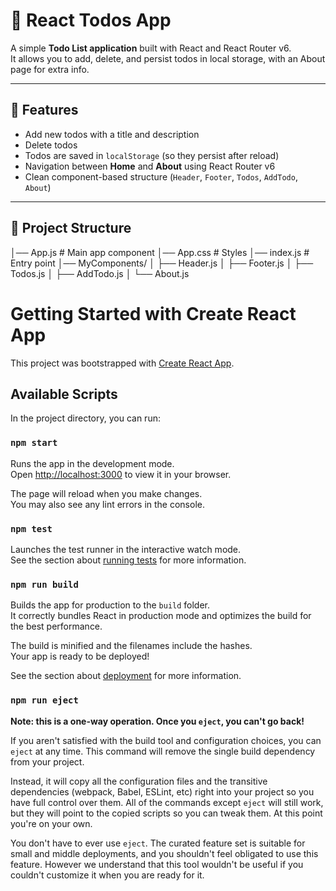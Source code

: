 # 📝 React Todos App

A simple **Todo List application** built with React and React Router v6.  
It allows you to add, delete, and persist todos in local storage, with an About page for extra info.

---

## 🚀 Features
- Add new todos with a title and description
- Delete todos
- Todos are saved in `localStorage` (so they persist after reload)
- Navigation between **Home** and **About** using React Router v6
- Clean component-based structure (`Header`, `Footer`, `Todos`, `AddTodo`, `About`)

---

## 📂 Project Structure
│── App.js # Main app component
│── App.css # Styles
│── index.js # Entry point
│── MyComponents/
│ ├── Header.js
│ ├── Footer.js
│ ├── Todos.js
│ ├── AddTodo.js
│ └── About.js

# Getting Started with Create React App

This project was bootstrapped with [Create React App](https://github.com/facebook/create-react-app).

## Available Scripts

In the project directory, you can run:

### `npm start`

Runs the app in the development mode.\
Open [http://localhost:3000](http://localhost:3000) to view it in your browser.

The page will reload when you make changes.\
You may also see any lint errors in the console.

### `npm test`

Launches the test runner in the interactive watch mode.\
See the section about [running tests](https://facebook.github.io/create-react-app/docs/running-tests) for more information.

### `npm run build`

Builds the app for production to the `build` folder.\
It correctly bundles React in production mode and optimizes the build for the best performance.

The build is minified and the filenames include the hashes.\
Your app is ready to be deployed!

See the section about [deployment](https://facebook.github.io/create-react-app/docs/deployment) for more information.

### `npm run eject`

**Note: this is a one-way operation. Once you `eject`, you can't go back!**

If you aren't satisfied with the build tool and configuration choices, you can `eject` at any time. This command will remove the single build dependency from your project.

Instead, it will copy all the configuration files and the transitive dependencies (webpack, Babel, ESLint, etc) right into your project so you have full control over them. All of the commands except `eject` will still work, but they will point to the copied scripts so you can tweak them. At this point you're on your own.

You don't have to ever use `eject`. The curated feature set is suitable for small and middle deployments, and you shouldn't feel obligated to use this feature. However we understand that this tool wouldn't be useful if you couldn't customize it when you are ready for it.

